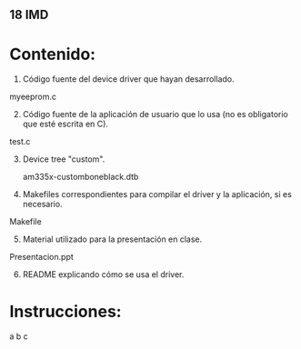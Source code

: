 ## 18 IMD

# Contenido:
1) Código fuente del device driver que hayan desarrollado.

  myeeprom.c
  
2) Código fuente de la aplicación de usuario que lo usa (no es obligatorio que esté escrita en C).

  test.c
  
3) Device tree "custom".

   am335x-customboneblack.dtb
  
4) Makefiles correspondientes para compilar el driver y la aplicación, si es necesario.

  Makefile
  
5) Material utilizado para la presentación en clase.

  Presentacion.ppt
  
6) README explicando cómo se usa el driver.

# Instrucciones:
a
b
c
